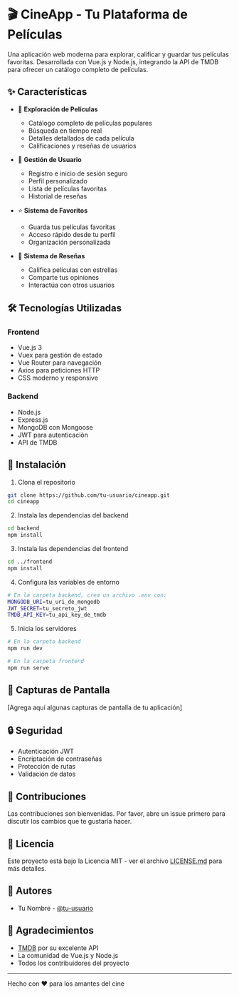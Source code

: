 # 🎬 CineApp - Tu Plataforma de Películas

Una aplicación web moderna para explorar, calificar y guardar tus películas favoritas. Desarrollada con Vue.js y Node.js, integrando la API de TMDB para ofrecer un catálogo completo de películas.

## ✨ Características

- 🎯 **Exploración de Películas**
  - Catálogo completo de películas populares
  - Búsqueda en tiempo real
  - Detalles detallados de cada película
  - Calificaciones y reseñas de usuarios

- 👤 **Gestión de Usuario**
  - Registro e inicio de sesión seguro
  - Perfil personalizado
  - Lista de películas favoritas
  - Historial de reseñas

- ⭐ **Sistema de Favoritos**
  - Guarda tus películas favoritas
  - Acceso rápido desde tu perfil
  - Organización personalizada

- 📝 **Sistema de Reseñas**
  - Califica películas con estrellas
  - Comparte tus opiniones
  - Interactúa con otros usuarios

## 🛠️ Tecnologías Utilizadas

### Frontend
- Vue.js 3
- Vuex para gestión de estado
- Vue Router para navegación
- Axios para peticiones HTTP
- CSS moderno y responsive

### Backend
- Node.js
- Express.js
- MongoDB con Mongoose
- JWT para autenticación
- API de TMDB

## 🚀 Instalación

1. Clona el repositorio
```bash
git clone https://github.com/tu-usuario/cineapp.git
cd cineapp
```

2. Instala las dependencias del backend
```bash
cd backend
npm install
```

3. Instala las dependencias del frontend
```bash
cd ../frontend
npm install
```

4. Configura las variables de entorno
```bash
# En la carpeta backend, crea un archivo .env con:
MONGODB_URI=tu_uri_de_mongodb
JWT_SECRET=tu_secreto_jwt
TMDB_API_KEY=tu_api_key_de_tmdb
```

5. Inicia los servidores
```bash
# En la carpeta backend
npm run dev

# En la carpeta frontend
npm run serve
```

## 📱 Capturas de Pantalla

[Agrega aquí algunas capturas de pantalla de tu aplicación]

## 🔒 Seguridad

- Autenticación JWT
- Encriptación de contraseñas
- Protección de rutas
- Validación de datos

## 🤝 Contribuciones

Las contribuciones son bienvenidas. Por favor, abre un issue primero para discutir los cambios que te gustaría hacer.

## 📄 Licencia

Este proyecto está bajo la Licencia MIT - ver el archivo [LICENSE.md](LICENSE.md) para más detalles.

## 👥 Autores

- Tu Nombre - [@tu-usuario](https://github.com/tu-usuario)

## 🙏 Agradecimientos

- [TMDB](https://www.themoviedb.org/) por su excelente API
- La comunidad de Vue.js y Node.js
- Todos los contribuidores del proyecto

---

Hecho con ❤️ para los amantes del cine 

